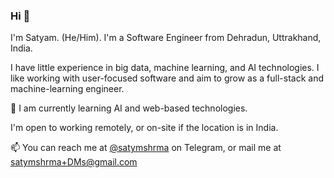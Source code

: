 ### Hi 👋

I'm Satyam. (He/Him).
I'm a Software Engineer from Dehradun, Uttrakhand, India.

I have little experience in big data, machine learning, and AI technologies. 
I like working with user-focused software and aim to grow as a full-stack and machine-learning engineer.

🌱 I am currently learning AI and web-based technologies.

I'm open to working remotely, or on-site if the location is in India.

📫 You can reach me at [@satymshrma](https://t.me/satymshrma) on Telegram, or mail me at satymshrma+DMs@gmail.com

<!--
**satymshrma/satymshrma** is a ✨ _special_ ✨ repository because its `README.md` (this file) appears on your GitHub profile.

Here are some ideas to get you started:

- 🔭 I’m currently working on ...
- 🌱 I’m currently learning ...
- 👯 I’m looking to collaborate on ...
- 🤔 I’m looking for help with ...
- 💬 Ask me about ...
- 📫 How to reach me: ...
- 😄 Pronouns: ...
- ⚡ Fun fact: ...
-->
